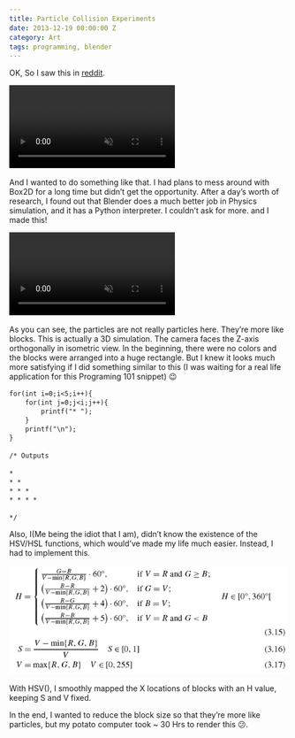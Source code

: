 ```yaml
---
title: Particle Collision Experiments
date: 2013-12-19 00:00:00 Z
category: Art
tags: programming, blender
---
```

OK, So I saw this in [reddit](https://www.reddit.com/r/gaming/comments/bdar7/colourful_5min_breakout_style_game_seriously_play).

<video controls="" muted="" src="https://i.imgur.com/T0EaN6u.mp4">
</video>

And I wanted to do something like that. I had plans to mess around with Box2D for a long time but didn’t get the opportunity. After a day’s worth of research,
I found out that Blender does a much better job in Physics simulation, and it has a Python interpreter. I couldn’t ask for more. and I made this!

<video controls="" muted="" loop="" src="http://i.imgur.com/RQXqIPT.mp4">
</video>

As you can see, the particles are not really particles here. They’re more like blocks. This is actually a 3D simulation.
The camera faces the Z-axis orthogonally in isometric view. In the beginning, there were no colors and the blocks were arranged into a huge rectangle. 
But I knew it looks much more satisfying if I did something similar to this (I was waiting for a real life application for this Programing 101 snippet) 😉

    for(int i=0;i<5;i++){
        for(int j=0;j<i;j++){
            printf("* ");
        }
        printf("\n");
    }

    /* Outputs 

    * 
    * * 
    * * * 
    * * * * 

    */


Also, I(Me being the idiot that I am), didn’t know the existence of the HSV/HSL functions, which would’ve made my life much easier. Instead, I had to implement this.

![My helpful screenshot](/media/hsv.png)

With HSV(), I smoothly mapped the X locations of blocks with an H value, keeping S and V fixed.

In the end, I wanted to reduce the block size so that they’re more like particles, but my potato computer took ~ 30 Hrs to render this 😕.